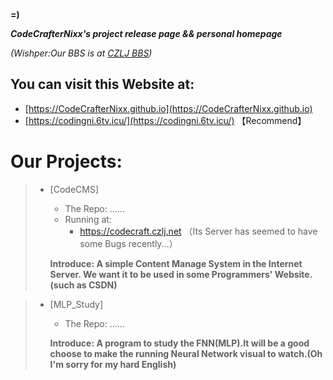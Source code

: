 **=)**

***CodeCrafterNixx's project release page &amp;&amp; personal homepage***

_(Wishper:Our BBS is at [CZLJ BBS](https://CZLJ.net))_

## You can visit this Website at:
* [https://CodeCrafterNixx.github.io](https://CodeCrafterNixx.github.io)
* [https://codingni.6tv.icu/](https://codingni.6tv.icu/) 【Recommend】

# Our Projects:
> * [CodeCMS]
>   - The Repo: ......
>   - Running at:
>     - https://codecraft.czlj.net （Its Server has seemed to have some Bugs recently...）
> 
>   __Introduce: A simple Content Manage System in the Internet Server. We want it to be used in some Programmers' Website.(such as CSDN)__


> * [MLP_Study]
>   - The Repo: ......
>   
>   __Introduce: A program to study the FNN(MLP).It will be a good choose to make the running Neural Network visual to watch.(Oh I'm sorry for my hard English)__
